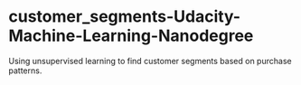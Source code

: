 # customer_segments-Udacity-Machine-Learning-Nanodegree
Using unsupervised learning to find customer segments based on purchase patterns. 
